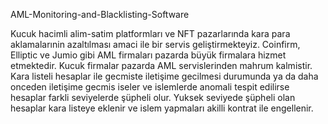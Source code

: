 
AML-Monitoring-and-Blacklisting-Software

Kucuk hacimli alim-satim platformları ve NFT pazarlarında kara para aklamalarınin azaltılması amaci ile bir servis geliştirmekteyiz. Coinfirm, Elliptic ve Jumio gibi AML firmaları pazarda büyük firmalara hizmet etmektedir. Kucuk firmalar pazarda AML servislerinden mahrum kalmistir. Kara listeli hesaplar ile gecmiste iletişime gecilmesi durumunda ya da daha onceden iletişime gecmis iseler ve islemlerde anomali tespit edilirse hesaplar farkli seviyelerde şüpheli olur. Yuksek seviyede şüpheli olan hesaplar kara listeye eklenir ve islem yapmaları akilli kontrat ile engellenir.
